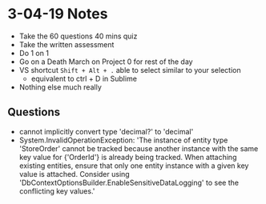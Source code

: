 # 3-04-19 Notes
- Take the 60 questions 40 mins quiz
- Take the written assessment
- Do 1 on 1
- Go on a Death March on Project 0 for rest of the day
- VS shortcut `Shift + Alt + .` able to select similar to your selection
	- equivalent to ctrl + D in Sublime
- Nothing else much really

## Questions
- cannot implicitly convert type 'decimal?' to 'decimal'
- System.InvalidOperationException: 'The instance of entity type 'StoreOrder' cannot be tracked because another instance with the same key value for {'OrderId'} is already being tracked. When attaching existing entities, ensure that only one entity instance with a given key value is attached. Consider using 'DbContextOptionsBuilder.EnableSensitiveDataLogging' to see the conflicting key values.'
